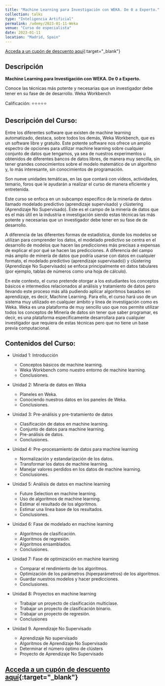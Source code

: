 ```yaml
---
title: "Machine Learning para Investigación con WEKA. De 0 a Experto."
collection: talks
type: "Inteligencia Artificial"
permalink: /udemy/2023-01-11-Weka
venue: "Curso de especialista"
date: 2023-01-11
location: "Madrid, Spain"
---
```


[Acceda a un cupón de descuento aquí](https://www.udemy.com/course/machine-learning-para-investigacion-con-weka/?couponCode=MAY_2023){:target="_blank"}

## Descripción

<b>Machine Learning para Investigación con WEKA. De 0 a Experto.</b>

Conoce las técnicas más potente y necesarias que un investigador debe tener en su fase de de desarrollo. Weka Workbench

Calificación: ⭐⭐⭐⭐⭐

## Descripción del Curso:

Entre los diferentes software que existen de machine learning automatizado, destaca, sobre todos los demás, Weka Workbench, que es un software libre y gratuito. Este potente software nos ofrece un amplio espectro de opciones para utilizar machine learning sobre cualquier conjunto de datos que tengamos, ya sea de nuestros experimentos u obtenidos de diferentes bancos de datos libres, de manera muy sencilla, sin tener grandes conocimientos sobre el modelo matemático de un algoritmo y, lo más interesante, sin conocimientos de programación.

Son nueve unidades temáticas, en las que contará con vídeos, actividades, temario, foros que le ayudarán a realizar el curso de manera eficiente y entretenida.

Este curso se enfoca en un subcampo específico de la minería de datos llamado modelado predictivo (aprendizaje supervisado) y clústering (Aprendizaje No Supervisado). Este es el campo de la minería de datos que es el más útil en la industria e investigación siendo estas técnicas las más potente y necesarias que un investigador debe tener en su fase de de desarrollo.

A diferencia de las diferentes formas de estadística, donde los modelos se utilizan para comprender los datos, el modelado predictivo se centra en el desarrollo de modelos que hacen las predicciones más precisas a expensas de explicar el por qué se hacen las predicciones. A diferencia del campo más amplio de minería de datos que podría usarse con datos en cualquier formato, el modelado predictivo (aprendizaje supervisado)) y clústering (Aprendizaje No Supervisado) se enfoca principalmente en datos tabulares (por ejemplo, tablas de números como una hoja de cálculo).

En este contexto, el curso pretende otorgar a los estudiantes los conceptos básicos e intermedios relacionados al análisis y tratamiento de datos pero llevando este proceso más allá pudiendo aplicar algoritmos basados en aprendizaje, es decir, Machine Learning. Para ello, el curso hará uso de un sistema muy utilizado en cualquier ámbito y línea de investigación como es Weka. Weka es una plataforma de muy sencillo uso que nos permite utilizar todos los conceptos de Minería de datos sin tener que saber programar, es decir, es una plataforma específicamente desarrollara para cualquier investigador que requiera de estas técnicas pero que no tiene un base previa computacional.

## Contenidos del Curso:

- Unidad 1: Introducción
    - Conceptos básicos de machine learning.
    - Weka Workbench como nuestro entorno de machine learning.
    - Conclusiones.

- Unidad 2: Minería de datos en Weka
    - Planeles en Weka.
    - Conociendo nuestros datos en los paneles de Weka.
    - Conclusiones.

- Unidad 3: Pre-análisis y pre-tratamiento de datos
    - Clasificación de datos en machine learning.
    - Conjunto de datos para machine learning.
    - Pre-análisis de datos.
    - Conclusiones.

- Unidad 4: Pre-procesamiento de datos para machine learning
    - Normalización y estandarización de los datos.
    - Transformar los datos de machine learning.
    - Manejar valores perdidos en los datos de machine learning.
    - Conclusiones.

- Unidad 5: Análisis de datos en machine learning
    - Future Selection en machine learning.
    - Uso de algoritmos de machine learning.
    - Estimar el resultado de los algoritmos.
    - Estimar una línea base de los resultados.
    - Conclusiones.

- Unidad 6: Fase de modelado en machine learning
    - Algoritmos de clasificación.
    - Algoritmos de regresión.
    - Algoritmos ensamblados.
    - Conclusiones.

- Unidad 7: Fase de optimización en machine learning
    - Comparar el rendimiento de los algoritmos.
    - Optimización de los parámetros (hiperparámetros) de los algoritmos.
    - Guardar nuestros modelos y hacer predicciones.
    - Conclusiones.

- Unidad 8: Proyectos en machine learning
    - Trabajar un proyecto de clasificación multiclase.
    - Trabajar un proyecto de clasificación binario.
    - Trabajar un proyecto de regresión.
    - Conclusiones

- Unidad 9. Aprendizaje No Supervisado
    - Aprendizaje No supervisado
    - Algoritmos de Aprendizaje No Supervisado
    - Determinar el número óptimo de clústers
    - Proyecto de Aprendizaje No Supervisado

## [Acceda a un cupón de descuento aquí](https://www.udemy.com/course/machine-learning-para-investigacion-con-weka/?couponCode=MAY_2023){:target="_blank"}

